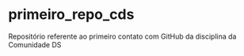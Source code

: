 # primeiro_repo_cds
Repositório referente ao primeiro contato com GitHub da disciplina da Comunidade DS
